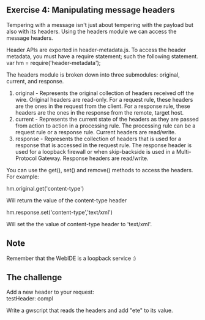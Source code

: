 ## Exercise 4: Manipulating message headers
Tempering with a message isn't just about tempering with the payload but also with its headers.
Using the headers module we can access the message headers.

Header APIs are exported in header-metadata.js. To access the header metadata, you must have a require statement; such the following statement.
var hm = require('header-metadata');

The headers module is broken down into three submodules: original, current, and response.
1) original - Represents the original collection of headers received off the wire. Original headers are read-only. For a request rule, these headers are the ones in the request from the client. For a response rule, these headers are the ones in the response from the remote, target host.
2) current - Represents the current state of the headers as they are passed from action to action in a processing rule. The processing rule can be a request rule or a response rule. Current headers are read/write.
3) response - Represents the collection of headers that is used for a response that is accessed in the request rule. The response header is used for a loopback firewall or when skip-backside is used in a Multi-Protocol Gateway. Response headers are read/write.

You can use the get(), set() and remove() methods to access the headers.
For example:

hm.original.get('content-type')

Will return the value of the content-type header

hm.response.set('content-type','text/xml')

Will set the the value of content-type header to 'text/xml'.

## Note

Remember that the WebIDE is a loopback service :)

## The challenge
Add a new header to your request:  
testHeader: compl

Write a gwscript that reads the headers and add "ete" to its value.
